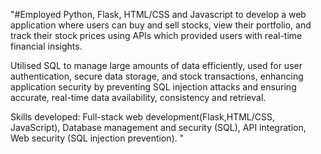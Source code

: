 "#Employed Python, Flask, HTML/CSS and Javascript to develop a web application where users can buy and sell stocks, view their portfolio, and track their stock prices using APIs which provided users with real-time financial insights.

Utilised SQL to manage large amounts of data efficiently, used for user authentication, secure data storage, and stock transactions, enhancing application security by preventing SQL injection attacks and ensuring accurate, real-time data availability, consistency and retrieval.

Skills developed: Full-stack web development(Flask,HTML/CSS, JavaScript), Database management and security (SQL), API integration, Web security (SQL injection prevention).		"
